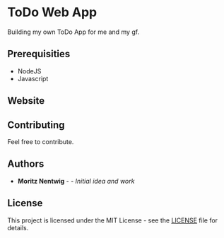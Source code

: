 # ToDo Web App 

Building my own ToDo App for me and my gf. 

## Prerequisities 

* NodeJS 
* Javascript 

## Website 

## Contributing

Feel free to contribute.

## Authors 

* **Moritz Nentwig** - - *Initial idea and work* 

## License
This project is licensed under the MIT License - see the [LICENSE](LICENSE) file for details. 

